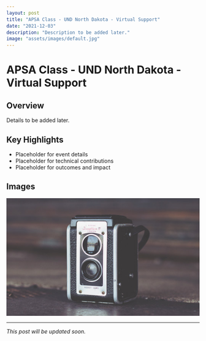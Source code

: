 ```yaml
---
layout: post
title: "APSA Class - UND North Dakota - Virtual Support"
date: "2021-12-03"
description: "Description to be added later."
image: "assets/images/default.jpg"
---
```


# APSA Class - UND North Dakota - Virtual Support

## Overview
Details to be added later.

## Key Highlights
- Placeholder for event details
- Placeholder for technical contributions
- Placeholder for outcomes and impact

## Images
![Placeholder](assets/images/default.jpg)

---

*This post will be updated soon.*
